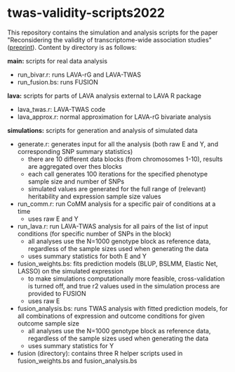 # twas-validity-scripts2022

This repository contains the simulation and analysis scripts for the paper "Reconsidering the validity of transcriptome-wide association studies" ([preprint](https://www.biorxiv.org/content/10.1101/2021.08.15.456414v1)). Content by directory is as follows:

**main:** scripts for real data analysis
- run_bivar.r: runs LAVA-rG and LAVA-TWAS
- run_fusion.bs: runs FUSION

**lava:** scripts for parts of LAVA analysis external to LAVA R package
- lava_twas.r: LAVA-TWAS code
- lava_approx.r: normal approximation for LAVA-rG bivariate analysis

**simulations:** scripts for generation and analysis of simulated data
- generate.r: generates input for all the analysis (both raw E and Y, and corresponding SNP summary statistics)
	- there are 10 different data blocks (from chromosomes 1-10), results are aggregated over thes blocks
	- each call generates 100 iterations for the specified phenotype sample size and number of SNPs
	- simulated values are generated for the full range of (relevant) heritability and expression sample size values
- run_comm.r: run CoMM analysis for a specific pair of conditions at a time 
	- uses raw E and Y
- run_lava.r: run LAVA-TWAS analysis for all pairs of the list of input conditions (for specific number of SNPs in the block)
	- all analyses use the N=1000 genotype block as reference data, regardless of the sample sizes used when generating the data
	- uses summary statistics for both E and Y
- fusion_weights.bs: fits prediction models (BLUP, BSLMM, Elastic Net, LASSO) on the simulated expression
	- to make simulations computationally more feasible, cross-validation is turned off, and true r2 values used in the simulation process are provided to FUSION
	- uses raw E
- fusion_analysis.bs: runs TWAS analysis with fitted prediction models, for all combinations of expression and outcome conditions for given outcome sample size
	- all analyses use the N=1000 genotype block as reference data, regardless of the sample sizes used when generating the data
	- uses summary statistics for Y
- fusion (directory): contains three R helper scripts used in fusion_weights.bs and fusion_analysis.bs


